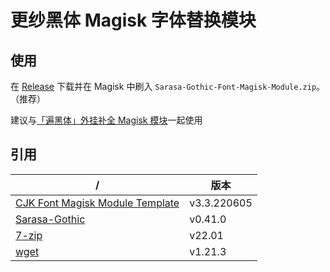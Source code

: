# 更纱黑体 Magisk 字体替换模块

## 使用

在 [Release](https://github.com/Cccc-owo/Sarasa-Gothic-Magisk-Module/releases/latest) 下载并在 Magisk 中刷入 ```Sarasa-Gothic-Font-Magisk-Module.zip```。（推荐）

建议与[「遍黑体」外挂补全 Magisk 模块](https://github.com/Cccc-owo/Another-Plangothic-magisk-module)一起使用

## 引用

|/|版本|
|-|-|
|[CJK Font Magisk Module Template](https://github.com/lxgw/advanced-cjk-font-magisk-module-template)|v3.3.220605|
|[Sarasa-Gothic](https://github.com/be5invis/Sarasa-Gothic)|v0.41.0|
|[7-zip](https://7-zip.org/)|v22.01|
|[wget](https://eternallybored.org/misc/wget/)|v1.21.3|
